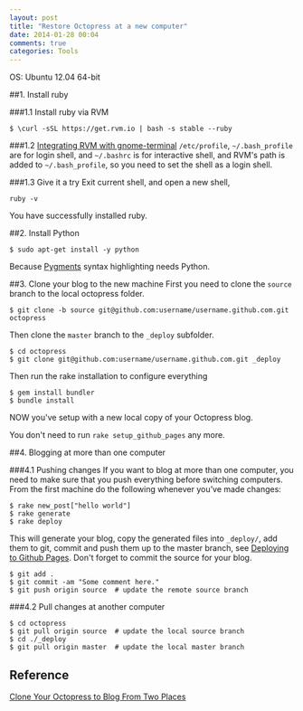 ```yaml
---
layout: post
title: "Restore Octopress at a new computer"
date: 2014-01-28 00:04
comments: true
categories: Tools
---
```

OS: Ubuntu 12.04 64-bit

##1. Install ruby

###1.1 Install ruby via RVM

    $ \curl -sSL https://get.rvm.io | bash -s stable --ruby

###1.2 [Integrating RVM with gnome-terminal](https://rvm.io/integration/gnome-terminal)
`/etc/profile`, `~/.bash_profile` are for login shell, and `~/.bashrc` is for interactive shell, and RVM's path is added to `~/.bash_profile`, so you need to set the shell as a login shell.

###1.3 Give it a try
Exit current shell, and open a new shell,

    ruby -v

You have successfully installed ruby.

##2. Install Python

    $ sudo apt-get install -y python

Because [Pygments](http://pygments.org/) syntax highlighting needs Python.


##3. Clone your blog to the new machine
First you need to clone the `source` branch to the local octopress folder.

    $ git clone -b source git@github.com:username/username.github.com.git octopress

<!-- more -->
Then clone the `master` branch to the `_deploy` subfolder.

    $ cd octopress
    $ git clone git@github.com:username/username.github.com.git _deploy 

Then run the rake installation to configure everything

    $ gem install bundler
    $ bundle install

NOW you've setup with a new local copy of your Octopress blog.

You don't need to run `rake setup_github_pages` any more.


##4. Blogging at more than one computer

###4.1 Pushing changes
If you want to blog at more than one computer, you need to make sure that you push everything before switching computers. From the first machine do the following whenever you’ve made changes:

    $ rake new_post["hello world"] 
    $ rake generate
    $ rake deploy

This will generate your blog, copy the generated files into `_deploy/`, add them to git, commit and push them up to the master branch, see [Deploying to Github Pages](http://octopress.org/docs/deploying/github/). 
Don't forget to commit the source for your blog.

    $ git add .
    $ git commit -am "Some comment here." 
    $ git push origin source  # update the remote source branch 

###4.2 Pull changes at another computer

    $ cd octopress
    $ git pull origin source  # update the local source branch
    $ cd ./_deploy
    $ git pull origin master  # update the local master branch

## Reference
[Clone Your Octopress to Blog From Two Places](http://blog.zerosharp.com/clone-your-octopress-to-blog-from-two-places/)

